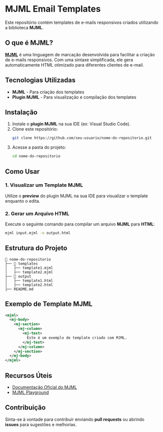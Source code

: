 # MJML Email Templates

Este repositório contém templates de e-mails responsivos criados utilizando a biblioteca **MJML**.

## O que é MJML?

[**MJML**](https://mjml.io/) é uma linguagem de marcação desenvolvida para facilitar a criação de e-mails responsivos. Com uma sintaxe simplificada, ele gera automaticamente HTML otimizado para diferentes clientes de e-mail.

## Tecnologias Utilizadas

- **MJML** - Para criação dos templates
- **Plugin MJML** - Para visualização e compilação dos templates

## Instalação

1. Instale o **plugin MJML** na sua IDE (ex: Visual Studio Code).
2. Clone este repositório:
   ```bash
   git clone https://github.com/seu-usuario/nome-do-repositorio.git
   ```
3. Acesse a pasta do projeto:
   ```bash
   cd nome-do-repositorio
   ```

## Como Usar

### 1. Visualizar um Template MJML

Utilize o **preview** do plugin MJML na sua IDE para visualizar o template enquanto o edita.

### 2. Gerar um Arquivo HTML

Execute o seguinte comando para compilar um arquivo **MJML** para **HTML**:
```bash
mjml input.mjml -o output.html
```

## Estrutura do Projeto

```
📂 nome-do-repositorio
├── 📁 templates
│   ├── template1.mjml
│   ├── template2.mjml
├── 📁 output
│   ├── template1.html
│   ├── template2.html
├── README.md
```

## Exemplo de Template MJML

```xml
<mjml>
  <mj-body>
    <mj-section>
      <mj-column>
        <mj-text>
          Este é um exemplo de template criado com MJML.
        </mj-text>
      </mj-column>
    </mj-section>
  </mj-body>
</mjml>
```

## Recursos Úteis

- [Documentação Oficial do MJML](https://documentation.mjml.io/)
- [MJML Playground](https://mjml.io/try-it-live)

## Contribuição

Sinta-se à vontade para contribuir enviando **pull requests** ou abrindo **issues** para sugestões e melhorias.



